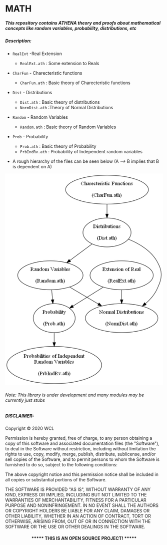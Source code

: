 # MATH 

##### This repository contains ATHENA theory and proofs about mathematical concepts like random variables, probability, distributions, etc  


##### Description:

* `RealExt` -Real Extension    
	* `RealExt.ath` : Some extension to Reals 

* `CharFun` - Charecteristic functions    
	* `CharFun.ath` : Basic theory of Charecteristic functions  

* `Dist` - Distributions    
	* `Dist.ath` : Basic theory of distributions    
	* `NormDist.ath` :Theory of Normal Distributions

* `Random` - Random Variables    
	* `Random.ath` : Basic theory of Random Variables

* `Prob` - Probability    
	* `Prob.ath` : Basic theory of Probability    
	* `PrbIndRv.ath` : Probability of Independent random variables

* A rough hierarchy of the files can be seen below (A --> B implies that B is dependent on A)
<p align="center">
  <img src="math_hierarchy.png">
</p>

###### Note: This library is under development and many modules may be currently just stubs

##### DISCLAIMER: 
Copyright &copy; 2020 WCL

Permission is hereby granted, free of charge, to any person obtaining a copy
of this software and associated documentation files (the "Software"), to deal
in the Software without restriction, including without limitation the rights
to use, copy, modify, merge, publish, distribute, sublicense, and/or sell
copies of the Software, and to permit persons to whom the Software is
furnished to do so, subject to the following conditions:

The above copyright notice and this permission notice shall be included in all
copies or substantial portions of the Software.

THE SOFTWARE IS PROVIDED "AS IS", WITHOUT WARRANTY OF ANY KIND, EXPRESS OR
IMPLIED, INCLUDING BUT NOT LIMITED TO THE WARRANTIES OF MERCHANTABILITY,
FITNESS FOR A PARTICULAR PURPOSE AND NONINFRINGEMENT. IN NO EVENT SHALL THE
AUTHORS OR COPYRIGHT HOLDERS BE LIABLE FOR ANY CLAIM, DAMAGES OR OTHER
LIABILITY, WHETHER IN AN ACTION OF CONTRACT, TORT OR OTHERWISE, ARISING FROM,
OUT OF OR IN CONNECTION WITH THE SOFTWARE OR THE USE OR OTHER DEALINGS IN THE
SOFTWARE.
#### <p align="middle">***** THIS IS AN OPEN SOURCE PROJECT! *****</p>

